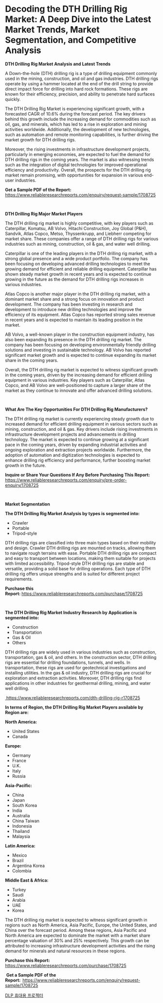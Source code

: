 <p><h1>Decoding the DTH Drilling Rig Market: A Deep Dive into the Latest Market Trends, Market Segmentation, and Competitive Analysis</h1></p><p><strong>DTH Drilling Rig Market Analysis and Latest Trends</strong></p>
<p><p>A Down-the-hole (DTH) drilling rig is a type of drilling equipment commonly used in the mining, construction, and oil and gas industries. DTH drilling rigs operate by using a hammer located at the end of the drill string to provide direct impact force for drilling into hard rock formations. These rigs are known for their efficiency, precision, and ability to penetrate hard surfaces quickly.</p><p>The DTH Drilling Rig Market is experiencing significant growth, with a forecasted CAGR of 10.6% during the forecast period. The key drivers behind this growth include the increasing demand for commodities such as oil, gas, and minerals, which has led to a rise in exploration and mining activities worldwide. Additionally, the development of new technologies, such as automation and remote monitoring capabilities, is further driving the market growth for DTH drilling rigs.</p><p>Moreover, the rising investments in infrastructure development projects, particularly in emerging economies, are expected to fuel the demand for DTH drilling rigs in the coming years. The market is also witnessing trends such as the integration of digital technologies for improved operational efficiency and productivity. Overall, the prospects for the DTH drilling rig market remain promising, with opportunities for expansion in various end-user industries.</p></p>
<p><strong>Get a Sample PDF of the Report:&nbsp;</strong> <a href="https://www.reliableresearchreports.com/enquiry/request-sample/1708725">https://www.reliableresearchreports.com/enquiry/request-sample/1708725</a></p>
<p>&nbsp;</p>
<p><strong>DTH Drilling Rig Major Market Players</strong></p>
<p><p>The DTH drilling rig market is highly competitive, with key players such as Caterpillar, Komatsu, AB Volvo, Hitachi Construction, Joy Global (P&H), Sandvik, Atlas Copco, Metso, Thyssenkrupp, and Liebherr competing for market share. These companies offer a range of DTH drilling rigs for various industries such as mining, construction, oil & gas, and water well drilling.</p><p>Caterpillar is one of the leading players in the DTH drilling rig market, with a strong global presence and a wide product portfolio. The company has been focusing on developing advanced drilling technologies to meet the growing demand for efficient and reliable drilling equipment. Caterpillar has shown steady market growth in recent years and is expected to continue growing in the future as the demand for DTH drilling rigs increases in various industries.</p><p>Atlas Copco is another major player in the DTH drilling rig market, with a dominant market share and a strong focus on innovation and product development. The company has been investing in research and development to introduce new drilling technologies and improve the efficiency of its equipment. Atlas Copco has reported strong sales revenue in recent years and is expected to maintain its leading position in the market.</p><p>AB Volvo, a well-known player in the construction equipment industry, has also been expanding its presence in the DTH drilling rig market. The company has been focusing on developing environmentally friendly drilling solutions and investing in sustainable technology. AB Volvo has reported significant market growth and is expected to continue expanding its market share in the coming years.</p><p>Overall, the DTH drilling rig market is expected to witness significant growth in the coming years, driven by the increasing demand for efficient drilling equipment in various industries. Key players such as Caterpillar, Atlas Copco, and AB Volvo are well-positioned to capture a larger share of the market as they continue to innovate and offer advanced drilling solutions.</p></p>
<p>&nbsp;</p>
<p><strong>What Are The Key Opportunities For DTH Drilling Rig Manufacturers?</strong></p>
<p><p>The DTH drilling rig market is currently experiencing steady growth due to increased demand for efficient drilling equipment in various sectors such as mining, construction, and oil & gas. Key drivers include rising investments in infrastructure development projects and advancements in drilling technology. The market is expected to continue growing at a significant pace in the coming years, driven by expanding industrial activities and ongoing exploration and extraction projects worldwide. Furthermore, the adoption of automation and digitization technologies is expected to enhance drilling rig efficiency and performance, further boosting market growth in the future.</p></p>
<p><strong>Inquire or Share Your Questions If Any Before Purchasing This Report:</strong> <a href="https://www.reliableresearchreports.com/enquiry/pre-order-enquiry/1708725">https://www.reliableresearchreports.com/enquiry/pre-order-enquiry/1708725</a></p>
<p>&nbsp;</p>
<p><strong>Market Segmentation</strong></p>
<p><strong>The DTH Drilling Rig Market Analysis by types is segmented into:</strong></p>
<p><ul><li>Crawler</li><li>Portable</li><li>Tripod-style</li></ul></p>
<p><p>DTH drilling rigs are classified into three main types based on their mobility and design. Crawler DTH drilling rigs are mounted on tracks, allowing them to navigate rough terrains with ease. Portable DTH drilling rigs are compact and easy to transport between locations, making them suitable for projects with limited accessibility. Tripod-style DTH drilling rigs are stable and versatile, providing a solid base for drilling operations. Each type of DTH drilling rig offers unique strengths and is suited for different project requirements.</p></p>
<p><strong>Purchase this Report:&nbsp;</strong><a href="https://www.reliableresearchreports.com/purchase/1708725">https://www.reliableresearchreports.com/purchase/1708725</a></p>
<p>&nbsp;</p>
<p><strong>The DTH Drilling Rig Market Industry Research by Application is segmented into:</strong></p>
<p><ul><li>Construction</li><li>Transportation</li><li>Gas & Oil</li><li>Others</li></ul></p>
<p><p>DTH drilling rigs are widely used in various industries such as construction, transportation, gas & oil, and others. In the construction sector, DTH drilling rigs are essential for drilling foundations, tunnels, and wells. In transportation, these rigs are used for geotechnical investigations and installing utilities. In the gas & oil industry, DTH drilling rigs are crucial for exploration and extraction activities. Moreover, DTH drilling rigs find applications in other industries for geothermal drilling, mining, and water well drilling.</p></p>
<p><a href="https://www.reliableresearchreports.com/dth-drilling-rig-r1708725">&nbsp;https://www.reliableresearchreports.com/dth-drilling-rig-r1708725</a></p>
<p><strong>In terms of Region, the DTH Drilling Rig Market Players available by Region are:</strong></p>
<p>
    <p> <strong> North America: </strong>
        <ul>
            <li>United States</li>
            <li>Canada</li>
        </ul>
        </p> 
    <p> <strong> Europe: </strong>
        <ul>
            <li>Germany</li>
            <li>France</li>
            <li>U.K.</li>
            <li>Italy</li>
            <li>Russia</li>
        </ul>
        </p> 
    <p> <strong> Asia-Pacific: </strong>
        <ul>
            <li>China</li>
            <li>Japan</li>
            <li>South Korea</li>
            <li>India</li>
            <li>Australia</li>
            <li>China Taiwan</li>
            <li>Indonesia</li>
            <li>Thailand</li>
            <li>Malaysia</li>
        </ul>
        </p> 
    <p> <strong> Latin America: </strong>
        <ul>
            <li>Mexico</li>
            <li>Brazil</li>
            <li>Argentina Korea</li>
            <li>Colombia</li>
        </ul>
        </p> 
    <p> <strong> Middle East & Africa: </strong>
        <ul>
            <li>Turkey</li>
            <li>Saudi</li>
            <li>Arabia</li>
            <li>UAE</li>
            <li>Korea</li>
        </ul>
    </p>
    </p>
<p><p>The DTH drilling rig market is expected to witness significant growth in regions such as North America, Asia Pacific, Europe, the United States, and China over the forecast period. Among these regions, Asia Pacific and North America are expected to dominate the market with a market share percentage valuation of 30% and 25% respectively. This growth can be attributed to increasing infrastructure development activities and the rising demand for minerals and natural resources in these regions.</p></p>
<p><strong>Purchase this Report: </strong><a href="https://www.reliableresearchreports.com/purchase/1708725">https://www.reliableresearchreports.com/purchase/1708725</a></p>
<p>&nbsp;<strong>Get a Sample PDF of the Report:&nbsp;&nbsp;</strong><a href="https://www.reliableresearchreports.com/enquiry/request-sample/1708725">https://www.reliableresearchreports.com/enquiry/request-sample/1708725</a></p>
<p><strong></strong></p>
<p><p><a href="https://github.com/Madalyell456456/Market-Research-Report-List-2/blob/main/2558317164345.md">DLP 휴대용 프로젝터</a></p></p>